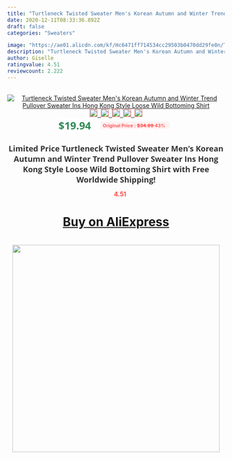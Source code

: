 ```yaml
---
title: "Turtleneck Twisted Sweater Men's Korean Autumn and Winter Trend Pullover Sweater Ins Hong Kong Style Loose Wild Bottoming Shirt"
date: 2020-12-11T08:33:36.892Z
draft: false
categories: "Sweaters"

image: "https://ae01.alicdn.com/kf/Hc6471ff714534cc29503b0470dd29fe0n/Turtleneck-Twisted-Sweater-Men-s-Korean-Autumn-and-Winter-Trend-Pullover-Sweater-Ins-Hong-Kong-Style.jpg"
description: "Turtleneck Twisted Sweater Men's Korean Autumn and Winter Trend Pullover Sweater Ins Hong Kong Style Loose Wild Bottoming Shirt"
author: Giselle
ratingvalue: 4.51
reviewcount: 2.222
---
```

<br>
<div style="text-align: center;">
<a href="https://s.click.aliexpress.com/e/_Ano0ln" target="_blank" rel="nofollow noopener noreferrer"><img alt="Turtleneck Twisted Sweater Men's Korean Autumn and Winter Trend Pullover Sweater Ins Hong Kong Style Loose Wild Bottoming Shirt" class="magnifier-image" src="https://ae01.alicdn.com/kf/Hc6471ff714534cc29503b0470dd29fe0n/Turtleneck-Twisted-Sweater-Men-s-Korean-Autumn-and-Winter-Trend-Pullover-Sweater-Ins-Hong-Kong-Style.jpg_640x640.jpg">
<br>
<img style="border:1px solid salmon" src="https://ae01.alicdn.com/kf/Hc6471ff714534cc29503b0470dd29fe0n/Turtleneck-Twisted-Sweater-Men-s-Korean-Autumn-and-Winter-Trend-Pullover-Sweater-Ins-Hong-Kong-Style.jpg_120x120.jpg">&nbsp;&nbsp;<img style="border:1px solid salmon" src="https://ae01.alicdn.com/kf/Hc179bbdc55734513bd30559e0c9656d6K/Turtleneck-Twisted-Sweater-Men-s-Korean-Autumn-and-Winter-Trend-Pullover-Sweater-Ins-Hong-Kong-Style.jpg_120x120.jpg">&nbsp;&nbsp;<img style="border:1px solid salmon" src="https://ae01.alicdn.com/kf/Hd3775b0c96f540f4ba3f6654e1417a14q/Turtleneck-Twisted-Sweater-Men-s-Korean-Autumn-and-Winter-Trend-Pullover-Sweater-Ins-Hong-Kong-Style.jpg_120x120.jpg">&nbsp;&nbsp;<img style="border:1px solid salmon" src="https://ae01.alicdn.com/kf/Hc82b62019b3b42d487793e2c5db2a324z/Turtleneck-Twisted-Sweater-Men-s-Korean-Autumn-and-Winter-Trend-Pullover-Sweater-Ins-Hong-Kong-Style.jpg_120x120.jpg">&nbsp;&nbsp;<img style="border:1px solid salmon" src="https://ae01.alicdn.com/kf/H262ed3a82f384371a589cfbd6ebd2048H/Turtleneck-Twisted-Sweater-Men-s-Korean-Autumn-and-Winter-Trend-Pullover-Sweater-Ins-Hong-Kong-Style.jpg_120x120.jpg"></a></div><br0>
<div style="text-align: center;"><span style="background-color: white; border: 0px; box-sizing: border-box; color: seagreen; display: inline-block; font-family: &quot;open sans&quot; , &quot;arial&quot; , &quot;helvetica&quot; , sans-serif , &quot;heiti&quot;; font-size: 24px; font-stretch: inherit; font-weight: 700; line-height: inherit; margin: 0px 10px 0px 0px; padding: 0px; vertical-align: middle;">$19.94 </span>
<span style="background: rgb(255 , 241 , 241); border-radius: 3px; border: 0px; box-sizing: border-box; color: #ff4747; display: inline-block; font-family: inherit; font-size: 12px; font-stretch: inherit; font-style: inherit; font-variant: inherit; font-weight: 600; line-height: inherit; margin: 0px; padding: 2px 5px; transform: scale(0.9); vertical-align: middle;">Original Price : <b style="text-decoration: line-through;">$34.99 </b> 43%&nbsp;&nbsp;</span></div>
<h1 style="color: #333333; display: inline-block; font-family: &quot;open sans&quot; , &quot;arial&quot; , &quot;helvetica&quot; , sans-serif , &quot;heiti&quot;; font-size: 18px; font-stretch: inherit; font-weight: 700; text-align: center;">Limited Price Turtleneck Twisted Sweater Men's Korean Autumn and Winter Trend Pullover Sweater Ins Hong Kong Style Loose Wild Bottoming Shirt with Free Worldwide Shipping!</h1>
<div style="color: #ff4747; text-align: center;">
<img src="https://4.bp.blogspot.com/-M0ZcTcb-5uY/XleCXlxnR4I/AAAAAAAAAEc/OrjgMkXV1oMQFaCRZj5HQwOCBcu3w1FegCPcBGAYYCw/s1600/star.png" style="height: 15px;">&nbsp;<b>4.51</b></div>
<div class="button_cont" align="center"><a class="buynow_a" href="https://s.click.aliexpress.com/e/_Ano0ln" target="_blank" rel="nofollow noopener noreferrer"><H1>Buy on AliExpress</H1></a></div><br>
<div class="separator" style="clear: both; text-align: center;">
<img src="https://lh3.googleusercontent.com/-pTy5HemUv9M/XlePHvY0dAI/AAAAAAAAAE4/0nX5iRUoIWY8eMW9Dpxeirr157OZliDIgCLcBGAsYHQ/s1600/badge.gif" width="480">
</div>
